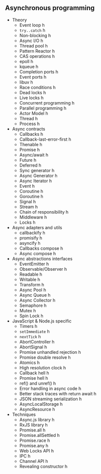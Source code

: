 ## Asynchronous programming

- Theory 
  - Event loop h
  - `try..catch` h
  - Non-blocking h
  - Async I/O h
  - Thread pool h
  - Pattern Reactor h
  - CAS operations h
  - epoll h
  - kqueue h
  - Completion ports h
  - Event ports h
  - libuv h
  - Race conditions h
  - Dead locks h
  - Live locks h
  - Concurrent programming h
  - Parallel programming h
  - Actor Model h
  - Thread h
  - Process h
- Async contracts 
  - Callbacks h
  - Callback-last-error-first h
  - Thenable h
  - Promise h
  - Async/await h
  - Future h
  - Deferred h
  - Sync generator h 
  - Async Generator h
  - Async Iterator h
  - Event h
  - Coroutine h
  - Goroutine h
  - Signal h
  - Stream h
  - Chain of responsibility h
  - Middleware h
  - Locks h
- Async adapters and utils 
  - callbackify h
  - promisify h
  - asyncify h
  - Callbacks compose h
  - Async compose h
- Async abstractions interfaces 
  - EventEmitter h
  - Observable/Observer h
  - Readable h
  - Writable h
  - Transform h
  - Async Pool h
  - Async Queue h
  - Async Collector h
  - Semaphore h
  - Mutex h
  - Spin Lock h
- JavaScript & Node.js specific 
  - Timers h
  - `setImmediate` h
  - `nextTick` h 
  - AbortController h
  - AbortSignal h
  - Promise unhandled rejection h
  - Promise double resolve h
  - Atomics h
  - High resolution clock h
  - Callback hell h
  - Promise hell h
  - ref() and unref() h
  - Error handling in async code h
  - Better stack traces with return await h
  - JSON streaming serialization h
  - AsyncLocalStorage h
  - AsyncResource h
- Techniques 
  - Async.js library h
  - RxJS library h
  - Promise.all h
  - Promise.allSettled h
  - Promise.race h
  - Promise.any h
  - Web Locks API h
  - IPC h
  - Channel API h
  - Revealing constructor h
